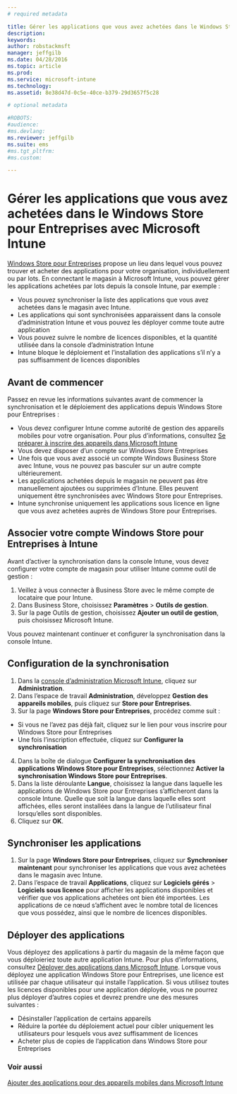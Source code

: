 ```yaml
---
# required metadata

title: Gérer les applications que vous avez achetées dans le Windows Store pour Entreprises | Microsoft Intune
description:
keywords:
author: robstackmsft
manager: jeffgilb
ms.date: 04/28/2016
ms.topic: article
ms.prod:
ms.service: microsoft-intune
ms.technology:
ms.assetid: 8e38d47d-0c5e-40ce-b379-29d3657f5c28

# optional metadata

#ROBOTS:
#audience:
#ms.devlang:
ms.reviewer: jeffgilb
ms.suite: ems
#ms.tgt_pltfrm:
#ms.custom:

---
```


# Gérer les applications que vous avez achetées dans le Windows Store pour Entreprises avec Microsoft Intune
[Windows Store pour Entreprises](https://www.microsoft.com/business-store) propose un lieu dans lequel vous pouvez trouver et acheter des applications pour votre organisation, individuellement ou par lots. En connectant le magasin à Microsoft Intune, vous pouvez gérer les applications achetées par lots depuis la console Intune, par exemple :
* Vous pouvez synchroniser la liste des applications que vous avez achetées dans le magasin avec Intune.
* Les applications qui sont synchronisées apparaissent dans la console d’administration Intune et vous pouvez les déployer comme toute autre application
* Vous pouvez suivre le nombre de licences disponibles, et la quantité utilisée dans la console d’administration Intune
* Intune bloque le déploiement et l’installation des applications s’il n’y a pas suffisamment de licences disponibles

## Avant de commencer
Passez en revue les informations suivantes avant de commencer la synchronisation et le déploiement des applications depuis Windows Store pour Entreprises :
* Vous devez configurer Intune comme autorité de gestion des appareils mobiles pour votre organisation. Pour plus d’informations, consultez [Se préparer à inscrire des appareils dans Microsoft Intune](get-ready-to-enroll-devices-in-microsoft-intune.md)
* Vous devez disposer d’un compte sur Windows Store Entreprises
* Une fois que vous avez associé un compte Windows Business Store avec Intune, vous ne pouvez pas basculer sur un autre compte ultérieurement.
* Les applications achetées depuis le magasin ne peuvent pas être manuellement ajoutées ou supprimées d’Intune. Elles peuvent uniquement être synchronisées avec Windows Store pour Entreprises.
* Intune synchronise uniquement les applications sous licence en ligne que vous avez achetées auprès de Windows Store pour Entreprises.

## Associer votre compte Windows Store pour Entreprises à Intune
Avant d’activer la synchronisation dans la console Intune, vous devez configurer votre compte de magasin pour utiliser Intune comme outil de gestion :
1. Veillez à vous connecter à Business Store avec le même compte de locataire que pour Intune.
2. Dans Business Store, choisissez **Paramètres** > **Outils de gestion**.
3. Sur la page Outils de gestion, choisissez **Ajouter un outil de gestion**, puis choisissez Microsoft Intune.

Vous pouvez maintenant continuer et configurer la synchronisation dans la console Intune.

## Configuration de la synchronisation

1. Dans la [console d’administration Microsoft Intune](https://manage.microsoft.com), cliquez sur **Administration**.
2. Dans l’espace de travail **Administration**, développez **Gestion des appareils mobiles**, puis cliquez sur **Store pour Entreprises**.
3. Sur la page **Windows Store pour Entreprises**, procédez comme suit :
* Si vous ne l’avez pas déjà fait, cliquez sur le lien pour vous inscrire pour Windows Store pour Entreprises
* Une fois l’inscription effectuée, cliquez sur **Configurer la synchronisation**
4. Dans la boîte de dialogue **Configurer la synchronisation des applications Windows Store pour Entreprises**, sélectionnez **Activer la synchronisation Windows Store pour Entreprises**.
5. Dans la liste déroulante **Langue**, choisissez la langue dans laquelle les applications de Windows Store pour Entreprises s’afficheront dans la console Intune. Quelle que soit la langue dans laquelle elles sont affichées, elles seront installées dans la langue de l’utilisateur final lorsqu’elles sont disponibles.
6. Cliquez sur **OK**.

## Synchroniser les applications

1. Sur la page **Windows Store pour Entreprises**, cliquez sur **Synchroniser maintenant** pour synchroniser les applications que vous avez achetées dans le magasin avec Intune.
2. Dans l’espace de travail **Applications**, cliquez sur **Logiciels gérés** > **Logiciels sous licence** pour afficher les applications disponibles et vérifier que vos applications achetées ont bien été importées.
Les applications de ce nœud s’affichent avec le nombre total de licences que vous possédez, ainsi que le nombre de licences disponibles.

## Déployer des applications

Vous déployez des applications à partir du magasin de la même façon que vous déploieriez toute autre application Intune. Pour plus d’informations, consultez [Déployer des applications dans Microsoft Intune](deploy-apps-in-microsoft-intune.md).
Lorsque vous déployez une application Windows Store pour Entreprises, une licence est utilisée par chaque utilisateur qui installe l’application. Si vous utilisez toutes les licences disponibles pour une application déployée, vous ne pourrez plus déployer d’autres copies et devrez prendre une des mesures suivantes :
* Désinstaller l’application de certains appareils
* Réduire la portée du déploiement actuel pour cibler uniquement les utilisateurs pour lesquels vous avez suffisamment de licences
* Acheter plus de copies de l’application dans Windows Store pour Entreprises


### Voir aussi
[Ajouter des applications pour des appareils mobiles dans Microsoft Intune](add-apps-for-mobile-devices-in-microsoft-intune.md)




<!--HONumber=May16_HO1-->


